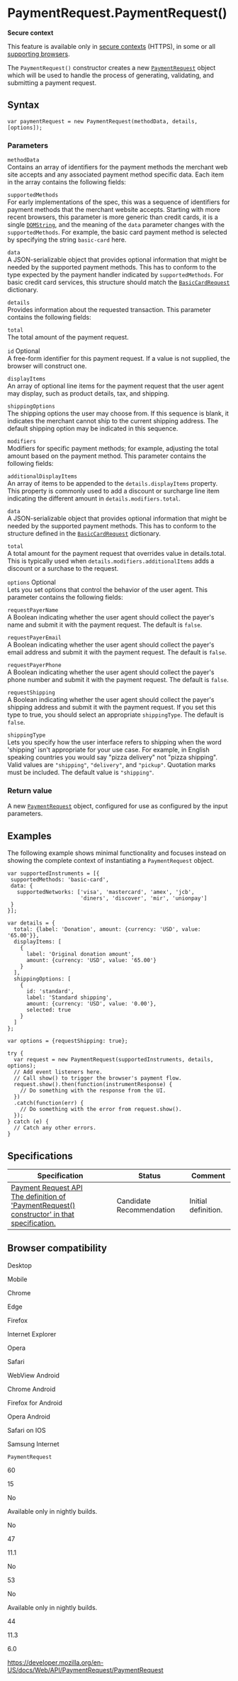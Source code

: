 # PaymentRequest.PaymentRequest()

**Secure context**

This feature is available only in [secure contexts](https://developer.mozilla.org/en-US/docs/Web/Security/Secure_Contexts) (HTTPS), in some or all [supporting browsers](#browser_compatibility).

The `PaymentRequest()` constructor creates a new [`PaymentRequest`](../paymentrequest) object which will be used to handle the process of generating, validating, and submitting a payment request.

## Syntax

    var paymentRequest = new PaymentRequest(methodData, details, [options]);

### Parameters

`methodData`  
Contains an array of identifiers for the payment methods the merchant web site accepts and any associated payment method specific data. Each item in the array contains the following fields:

`supportedMethods`  
For early implementations of the spec, this was a sequence of identifiers for payment methods that the merchant website accepts. Starting with more recent browsers, this parameter is more generic than credit cards, it is a single [`DOMString`](../domstring), and the meaning of the `data` parameter changes with the `supportedMethods`. For example, the basic card payment method is selected by specifying the string `basic-card` here.

`data`  
A JSON-serializable object that provides optional information that might be needed by the supported payment methods. This has to conform to the type expected by the payment handler indicated by `supportedMethods`. For basic credit card services, this structure should match the [`BasicCardRequest`](../basiccardrequest) dictionary.

`details`  
Provides information about the requested transaction. This parameter contains the following fields:

`total`  
The total amount of the payment request.

`id` <span class="badge inline optional">Optional</span>  
A free-form identifier for this payment request. If a value is not supplied, the browser will construct one.

`displayItems`  
An array of optional line items for the payment request that the user agent may display, such as product details, tax, and shipping.

`shippingOptions`  
The shipping options the user may choose from. If this sequence is blank, it indicates the merchant cannot ship to the current shipping address. The default shipping option may be indicated in this sequence.

`modifiers`  
Modifiers for specific payment methods; for example, adjusting the total amount based on the payment method. This parameter contains the following fields:

`additionalDisplayItems`  
An array of items to be appended to the `details.displayItems` property. This property is commonly used to add a discount or surcharge line item indicating the different amount in `details.modifiers.total`.

`data`  
A JSON-serializable object that provides optional information that might be needed by the supported payment methods. This has to conform to the structure defined in the [`BasicCardRequest`](../basiccardrequest) dictionary.

`total`  
A total amount for the payment request that overrides value in details.total. This is typically used when `details.modifiers.additionalItems` adds a discount or a surchase to the request.

`options` <span class="badge inline optional">Optional</span>  
Lets you set options that control the behavior of the user agent. This parameter contains the following fields:

`requestPayerName`  
A Boolean indicating whether the user agent should collect the payer's name and submit it with the payment request. The default is `false`.

`requestPayerEmail`  
A Boolean indicating whether the user agent should collect the payer's email address and submit it with the payment request. The default is `false`.

`requestPayerPhone`  
A Boolean indicating whether the user agent should collect the payer's phone number and submit it with the payment request. The default is `false`.

`requestShipping`  
A Boolean indicating whether the user agent should collect the payer's shipping address and submit it with the payment request. If you set this type to true, you should select an appropriate `shippingType`. The default is `false`.

`shippingType`  
Lets you specify how the user interface refers to shipping when the word 'shipping' isn't appropriate for your use case. For example, in English speaking countries you would say "pizza delivery" not "pizza shipping". Valid values are `"shipping"`, `"delivery"`, and `"pickup"`. Quotation marks must be included. The default value is `"shipping"`.

### Return value

A new [`PaymentRequest`](../paymentrequest) object, configured for use as configured by the input parameters.

## Examples

The following example shows minimal functionality and focuses instead on showing the complete context of instantiating a `PaymentRequest` object.

    var supportedInstruments = [{
     supportedMethods: 'basic-card',
     data: {
       supportedNetworks: ['visa', 'mastercard', 'amex', 'jcb',
                           'diners', 'discover', 'mir', 'unionpay']
     }
    }];

    var details = {
      total: {label: 'Donation', amount: {currency: 'USD', value: '65.00'}},
      displayItems: [
        {
          label: 'Original donation amount',
          amount: {currency: 'USD', value: '65.00'}
        }
      ],
      shippingOptions: [
        {
          id: 'standard',
          label: 'Standard shipping',
          amount: {currency: 'USD', value: '0.00'},
          selected: true
        }
      ]
    };

    var options = {requestShipping: true};

    try {
      var request = new PaymentRequest(supportedInstruments, details, options);
      // Add event listeners here.
      // Call show() to trigger the browser's payment flow.
      request.show().then(function(instrumentResponse) {
        // Do something with the response from the UI.
      })
      .catch(function(err) {
        // Do something with the error from request.show().
      });
    } catch (e) {
      // Catch any other errors.
    }

## Specifications

<table><thead><tr class="header"><th>Specification</th><th>Status</th><th>Comment</th></tr></thead><tbody><tr class="odd"><td><a href="https://w3c.github.io/payment-request/#constructor">Payment Request API<br />
<span class="small">The definition of 'PaymentRequest() constructor' in that specification.</span></a></td><td><span class="spec-cr">Candidate Recommendation</span></td><td>Initial definition.</td></tr></tbody></table>

## Browser compatibility

Desktop

Mobile

Chrome

Edge

Firefox

Internet Explorer

Opera

Safari

WebView Android

Chrome Android

Firefox for Android

Opera Android

Safari on IOS

Samsung Internet

`PaymentRequest`

60

15

No

Available only in nightly builds.

No

47

11.1

No

53

No

Available only in nightly builds.

44

11.3

6.0

<a href="https://developer.mozilla.org/en-US/docs/Web/API/PaymentRequest/PaymentRequest" class="_attribution-link">https://developer.mozilla.org/en-US/docs/Web/API/PaymentRequest/PaymentRequest</a>
